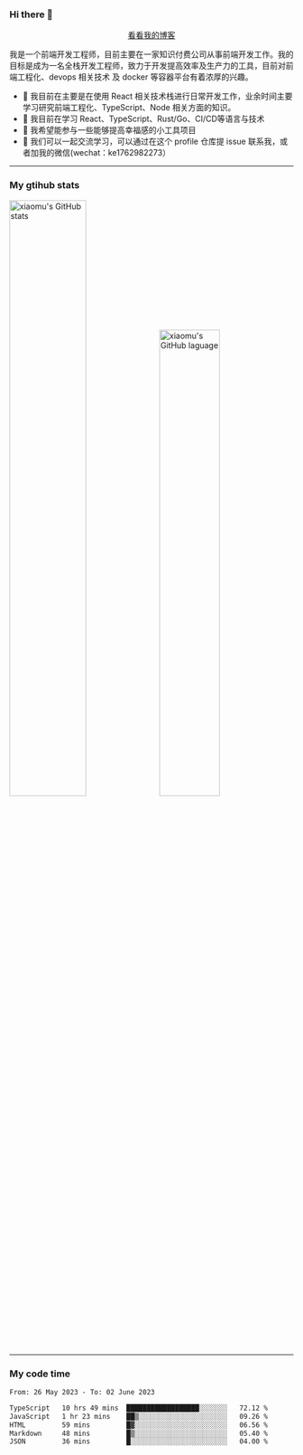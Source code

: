 ### Hi there 👋

<p align="center">
  <a href="https://blog.realjacket.site/">看看我的博客</a>
</p>

我是一个前端开发工程师，目前主要在一家知识付费公司从事前端开发工作。我的目标是成为一名全栈开发工程师，致力于开发提高效率及生产力的工具，目前对前端工程化、devops 相关技术 及 docker 等容器平台有着浓厚的兴趣。

- 🔭 我目前在主要是在使用 React 相关技术栈进行日常开发工作，业余时间主要学习研究前端工程化、TypeScript、Node 相关方面的知识。
- 🌱 我目前在学习 React、TypeScript、Rust/Go、CI/CD等语言与技术
- 👯 我希望能参与一些能够提高幸福感的小工具项目
- 💬 我们可以一起交流学习，可以通过在这个 profile 仓库提 issue 联系我，或者加我的微信(wechat：ke1762982273）

***

### My gtihub stats

<a><img src="https://github-readme-stats-git-masterrstaa-rickstaa.vercel.app/api?username=real-jacket&&show_icons=true" title="xiaomu's GitHub stats" alt="xiaomu's GitHub stats" style="width:52%;"/></a>
<a><img src="https://github-readme-stats-git-masterrstaa-rickstaa.vercel.app/api/top-langs/?username=real-jacket&layout=compact" title="xiaomu's GitHub laguage" alt="xiaomu's GitHub laguage" style="width:46%;"/><a/>

***

### My code time

<!--START_SECTION:waka-->

```txt
From: 26 May 2023 - To: 02 June 2023

TypeScript   10 hrs 49 mins  ██████████████████░░░░░░░   72.12 %
JavaScript   1 hr 23 mins    ██▒░░░░░░░░░░░░░░░░░░░░░░   09.26 %
HTML         59 mins         █▓░░░░░░░░░░░░░░░░░░░░░░░   06.56 %
Markdown     48 mins         █▒░░░░░░░░░░░░░░░░░░░░░░░   05.40 %
JSON         36 mins         █░░░░░░░░░░░░░░░░░░░░░░░░   04.00 %
```

<!--END_SECTION:waka-->
